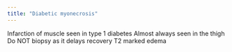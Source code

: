 ```yaml
---
title: "Diabetic myonecrosis"
---
```

Infarction of muscle seen in type 1 diabetes 
Almost always seen in the thigh
Do NOT biopsy as it delays recovery
T2 marked edema

